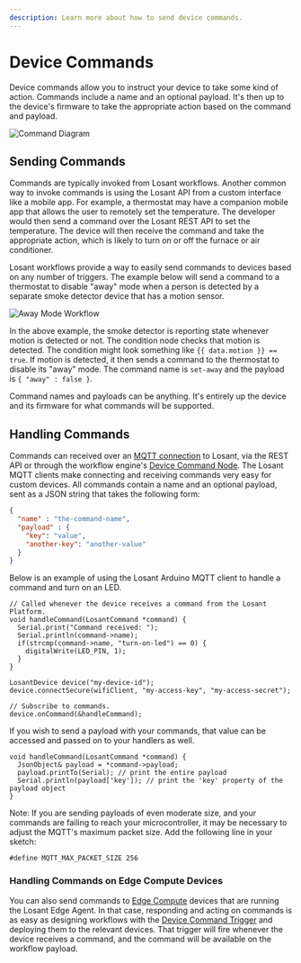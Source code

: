 ```yaml
---
description: Learn more about how to send device commands.
---
```


# Device Commands

Device commands allow you to instruct your device to take some kind of action. Commands include a name and an optional payload. It's then up to the device's firmware to take the appropriate action based on the command and payload.

![Command Diagram](/images/devices/command-diagram.png "Command Diagram")

## Sending Commands

Commands are typically invoked from Losant workflows. Another common way to invoke commands is using the Losant API from a custom interface like a mobile app. For example, a thermostat may have a companion mobile app that allows the user to remotely set the temperature. The developer would then send a command over the Losant REST API to set the temperature. The device will then receive the command and take the appropriate action, which is likely to turn on or off the furnace or air conditioner.

Losant workflows provide a way to easily send commands to devices based on any number of triggers. The example below will send a command to a thermostat to disable "away" mode when a person is detected by a separate smoke detector device that has a motion sensor.

![Away Mode Workflow](/images/devices/away-mode-workflow.png "Away Mode Workflow")

In the above example, the smoke detector is reporting state whenever motion is detected or not. The condition node checks that motion is detected. The condition might look something like `{{ data.motion }} == true`. If motion is detected, it then sends a command to the thermostat to disable its "away" mode. The command name is `set-away` and the payload is `{ "away" : false }`.

Command names and payloads can be anything. It's entirely up the device and its firmware for what commands will be supported.

## Handling Commands

Commands can received over an [MQTT connection](/mqtt/overview/#subscribing-to-commands) to Losant, via the REST API or through the workflow engine's [Device Command Node](/workflows/outputs/device-command/). The Losant MQTT clients make connecting and receiving commands very easy for custom devices. All commands contain a name and an optional payload, sent as a JSON string that takes the following form:

```json
{
  "name" : "the-command-name",
  "payload" : {
    "key": "value",
    "another-key": "another-value"
  }
}
```

Below is an example of using the Losant Arduino MQTT client to handle a command and turn on an LED.

```arduino
// Called whenever the device receives a command from the Losant Platform.
void handleCommand(LosantCommand *command) {
  Serial.print("Command received: ");
  Serial.println(command->name);
  if(strcmp(command->name, "turn-on-led") == 0) {
    digitalWrite(LED_PIN, 1);
  }
}

LosantDevice device("my-device-id");
device.connectSecure(wifiClient, "my-access-key", "my-access-secret");

// Subscribe to commands.
device.onCommand(&handleCommand);
```

If you wish to send a payload with your commands, that value can be accessed and passed on to your handlers as well.

```arduino
void handleCommand(LosantCommand *command) {
  JsonObject& payload = *command->payload;
  payload.printTo(Serial); // print the entire payload
  Serial.println(payload['key']); // print the 'key' property of the payload object
}
```

Note: If you are sending payloads of even moderate size, and your commands are failing to reach your microcontroller, it may be necessary to adjust the MQTT's maximum packet size. Add the following line in your sketch:

```arduino
#define MQTT_MAX_PACKET_SIZE 256
```

### Handling Commands on Edge Compute Devices

You can also send commands to [Edge Compute](/devices/edge-compute/) devices that are running the Losant Edge Agent. In that case, responding and acting on commands is as easy as designing workflows with the [Device Command Trigger](/workflows/triggers/device-command/) and deploying them to the relevant devices. That trigger will fire whenever the device receives a command, and the command will be available on the workflow payload.
